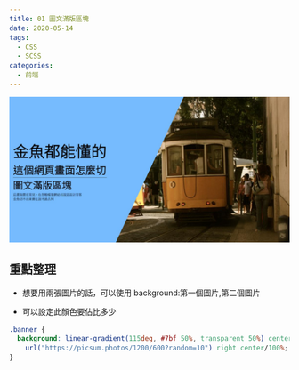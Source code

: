 ```yaml
---
title: 01 圖文滿版區塊
date: 2020-05-14
tags:
  - CSS
  - SCSS
categories:
  - 前端
---
```


![成品](../../.vuepress/public/images/01-completed.jpg)

## 重點整理

- 想要用兩張圖片的話，可以使用 background:第一個圖片,第二個圖片

- 可以設定此顏色要佔比多少

```css
.banner {
  background: linear-gradient(115deg, #7bf 50%, transparent 50%) center center/100%,
    url("https://picsum.photos/1200/600?random=10") right center/100%;
}
```
